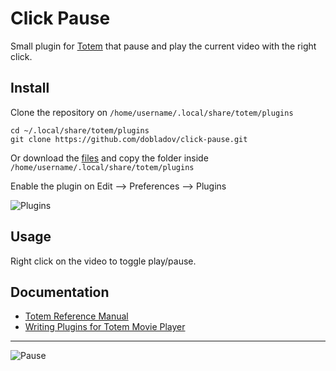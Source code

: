 # Click Pause

Small plugin for [Totem](https://wiki.gnome.org/Apps/Videos) that pause and play the current video with the right click.

## Install

Clone the repository on `/home/username/.local/share/totem/plugins`

	cd ~/.local/share/totem/plugins
    git clone https://github.com/dobladov/click-pause.git

Or download the [files](https://github.com/dobladov/click-pause/archive/master.zip) and copy the folder inside `/home/username/.local/share/totem/plugins`

Enable the plugin on Edit --> Preferences --> Plugins

![Plugins](https://my.mixtape.moe/zabhyg.png)

## Usage

Right click on the video to toggle play/pause.

## Documentation

+ [Totem Reference Manual](https://developer.gnome.org/totem/stable/)
+ [Writing Plugins for Totem Movie Player](http://asanka-abeyweera.blogspot.com.es/2012/03/writing-plugins-for-totem-movie-player.html)

---

![Pause](https://my.mixtape.moe/tbmlrr.gif)
